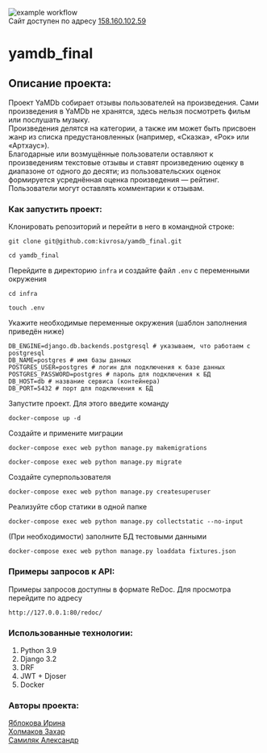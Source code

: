 ![example workflow](https://github.com/kivrosa/yamdb_final/actions/workflows/yamdb_workflow.yml/badge.svg)  
Сайт доступен по адресу [158.160.102.59](158.160.102.59)
# yamdb_final
## Описание проекта:
Проект YaMDb собирает отзывы пользователей на произведения. Сами произведения в YaMDb не хранятся, здесь нельзя посмотреть фильм или послушать музыку.   
Произведения делятся на категории, а также им может быть присвоен жанр из списка предустановленных (например, «Сказка», «Рок» или «Артхаус»).  
Благодарные или возмущённые пользователи оставляют к произведениям текстовые отзывы и ставят произведению оценку в диапазоне от одного до десяти; из пользовательских оценок формируется усреднённая оценка произведения — рейтинг.
Пользователи могут оставлять комментарии к отзывам.

### Как запустить проект:
Клонировать репозиторий и перейти в него в командной строке:

```
git clone git@github.com:kivrosa/yamdb_final.git
```

```
cd yamdb_final
```

Перейдите в директорию ``` infra ``` и создайте файл ```.env``` с переменными окружения

```
cd infra
```

```
touch .env
```

Укажите необходимые переменные окружения (шаблон заполнения приведён ниже)

```
DB_ENGINE=django.db.backends.postgresql # указываем, что работаем с postgresql
DB_NAME=postgres # имя базы данных
POSTGRES_USER=postgres # логин для подключения к базе данных
POSTGRES_PASSWORD=postgres # пароль для подключения к БД
DB_HOST=db # название сервиса (контейнера)
DB_PORT=5432 # порт для подключения к БД
```

Запустите проект. Для этого введите команду

```
docker-compose up -d
```

Создайте и примените миграции

```
docker-compose exec web python manage.py makemigrations
```

```
docker-compose exec web python manage.py migrate
```

Создайте суперпользователя

```
docker-compose exec web python manage.py createsuperuser
```

Реализуйте сбор статики в одной папке

```
docker-compose exec web python manage.py collectstatic --no-input
```

(При необходимости) заполните БД тестовыми данными

```
docker-compose exec web python manage.py loaddata fixtures.json
```

### Примеры запросов к API:
Примеры запросов доступны в формате ReDoc. Для просмотра перейдите по адресу

```
http://127.0.0.1:80/redoc/

```

### Использованные технологии:
1. Python 3.9  
2. Django 3.2  
3. DRF  
4. JWT + Djoser  
5. Docker

### Авторы проекта:
[Яблокова Ирина](https://github.com/YablokovaIrina)  
[Холмаков Захар](https://github.com/kivrosa)  
[Самиляк Александр](https://github.com/aisamilyak)
